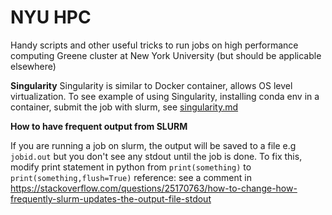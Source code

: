 # NYU HPC 
Handy scripts and other useful tricks to run jobs on high performance computing Greene cluster at New York University (but should be applicable elsewhere)

**Singularity**
Singularity is similar to Docker container, allows OS level virtualization.
To see example of using Singularity, installing conda env in a container, submit the job with slurm, see [singularity.md](https://github.com/quynhneo/NYU-HPC/blob/main/singularity.md)

**How to have frequent output from SLURM**

If you are running a job on slurm, the output will be saved to a file e.g `jobid.out` but you don't see any stdout until the job is done.
To fix this, modify print statement in python from `print(something)` to `print(something,flush=True)`
reference: see a comment in https://stackoverflow.com/questions/25170763/how-to-change-how-frequently-slurm-updates-the-output-file-stdout

